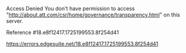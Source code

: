 Access Denied
You don't have permission to access "http://about.att.com/csr/home/governance/transparency.html" on this server.

Reference #18.e8f12417.1725199553.8f254d41

https://errors.edgesuite.net/18.e8f12417.1725199553.8f254d41